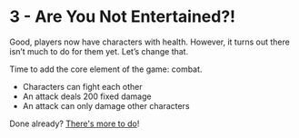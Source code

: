 # 3 - Are You Not Entertained?!

Good, players now have characters with health.
However, it turns out there isn’t much to do for them yet. 
Let’s change that.

Time to add the core element of the game: combat.

- Characters can fight each other
- An attack deals 200 fixed damage
- An attack can only damage other characters

Done already? [There's more to do](4.md)!

